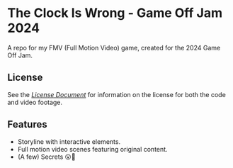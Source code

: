 # The Clock Is Wrong - Game Off Jam 2024
A repo for my FMV (Full Motion Video) game, created for the 2024 Game Off Jam.

## License
See the [*License Document*](LICENSE.md) for information on the license for both the code and video footage.

## Features
- Storyline with interactive elements.
- Full motion video scenes featuring original content.
- (A few) Secrets 😮🤩

